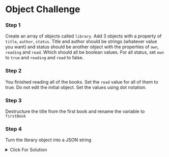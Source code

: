 # Object Challenge

### Step 1

Create an array of objects called `library`. Add 3 objects with a property of `title`, `author`, `status`. Title and author should be strings (whatever value you want) and status should be another object with the properties of `own`, `reading` and `read`. Which should all be boolean values. For all status, set `own` to `true` and `reading` and `read` to false.

### Step 2

You finished reading all of the books. Set the `read` value for all of them to true. Do not edit the initial object. Set the values using dot notation.

### Step 3

Destructure the title from the first book and rename the variable to `firstBook`

### Step 4

Turn the library object into a JSON string

<details>
  <summary>Click For Solution</summary>

### Step 1 Solution

```js
const library = [
  {
    title: 'The Road Ahead',
    author: 'Bill Gates',
    status: {
      own: true,
      reading: true,
      read: false,
    },
  },
  {
    title: 'Steve Jobs',
    author: 'Walter Isaacson',
    status: {
      own: true,
      reading: false,
      read: false,
    },
  },
  {
    title: 'Mockingjay: The Final Book of The Hunger Games',
    author: 'Suzanne Collins',
    status: {
      own: true,
      reading: false,
      read: true,
    },
  },
];
```

### Step 2 Solution

```js
library[0].status.read = true;
library[1].status.read = true;
library[2].status.read = true;
```

### Step 4 Solution

```js
const { title: firstBook } = library[0];
console.log(firstBook);
```

### Step 4 Solution

```js
const libraryJSON = JSON.stringify(library);
console.log(libraryJSON);
```

</details>
